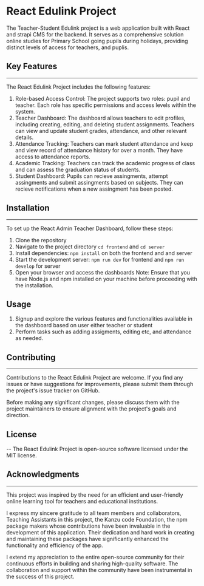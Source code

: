 # React Edulink Project
The Teacher-Student Edulink project  is a web application built with React and strapi CMS for the backend. It serves as a comprehensive solution online studies for Primary School going pupils during holidays, providing distinct levels of access for teachers, and puplis.

## Key Features
---
The React Edulink Project includes the following features:

1. Role-based Access Control: The project supports two roles: pupil and teacher. Each role has specific permissions and access levels within the system.
2. Teacher Dashboard: The dashboard allows teachers to edit profiles, including creating, editing, and deleting student assignments. Teachers can view and update student grades, attendance, and other relevant details.
3. Attendance Tracking: Teachers can mark student attendance and keep and view record of attendance history for over a month. They have access to attendance reports.
4. Academic Tracking: Teachers can track the academic progress of class and can assess the graduation status of students.
5. Student Dashboard: Pupils can recieve assingments, attempt assingments and submit assingments based on subjects. They can recieve notifications when a new assingment has been posted.

## Installation
---
To set up the React Admin Teacher Dashboard, follow these steps:

1. Clone the repository
2. Navigate to the project directory `cd frontend` and `cd server`
3. Install dependencies: `npm install` on both the frontend and and server
4. Start the development server: `npm run dev` for frontend and `npm run develop` for server
5. Open your browser and access the dashboards
Note: Ensure that you have Node.js and npm installed on your machine before proceeding with the installation.

## Usage
1. Signup and explore the various features and functionalities available in the dashboard based on user either teacher or student
2. Perform tasks such as adding assigments, editing etc, and attendance as needed.

## Contributing
---
Contributions to the React Edulink Project are welcome. If you find any issues or have suggestions for improvements, please submit them through the project's issue tracker on GitHub.

Before making any significant changes, please discuss them with the project maintainers to ensure alignment with the project's goals and direction.

## License
--
The React Edulink Project is open-source software licensed under the MIT license.

## Acknowledgments
---
This project was inspired by the need for an efficient and user-friendly online learning tool for teachers and educational institutions.

I express my sincere gratitude to all team members and collaborators, Teaching Assistants in this project, the Kanzu code Foundation,  the npm package makers whose contributions have been invaluable in the development of this application. Their dedication and hard work in creating and maintaining these packages have significantly enhanced the functionality and efficiency of the app.

I extend my appreciation to the entire open-source community for their continuous efforts in building and sharing high-quality software. The collaboration and support within the community have been instrumental in the success of this project.

